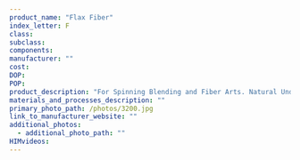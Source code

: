 ```yaml
---
product_name: "Flax Fiber"
index_letter: F
class: 
subclass: 
components:
manufacturer: ""
cost: 
DOP: 
POP: 
product_description: "For Spinning Blending and Fiber Arts. Natural Undyed Flax Linen Top."
materials_and_processes_description: ""
primary_photo_path: /photos/3200.jpg
link_to_manufacturer_website: ""
additional_photos:
  - additional_photo_path: ""
HIMvideos:
---
```


